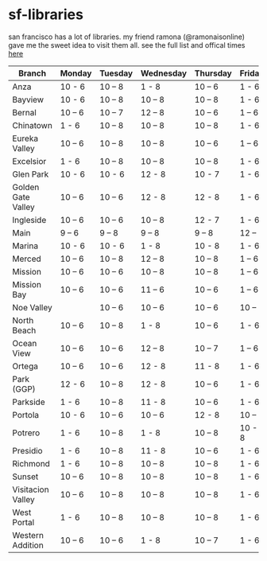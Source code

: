 # sf-libraries

san francisco has a lot of libraries. my friend ramona (@ramonaisonline) gave me the sweet idea to visit them all.
see the full list and offical times [here](https://sfpl.org/locations/#!/filters?sort_by=weight&sort_order=ASC)

| Branch             | Monday | Tuesday | Wednesday | Thursday | Friday | Saturday | Sunday | Visited? |
| ------------------ | ------ | ------- | --------- | -------- | ------ | -------- | ------ | -------- |
| Anza               | 10 - 6 | 10 – 8  | 1 - 8     | 10 – 6   | 1 - 6  | 10 – 6   | 1 - 5  |          |
| Bayview            | 10 - 6 | 10 – 8  | 10 – 8    | 10 – 8   | 1 - 6  | 10 – 6   | 1 - 5  |          |
| Bernal             | 10 – 6 | 10 – 7  | 12 – 8    | 10 – 6   | 1 – 6  | 10 – 6   | 1 – 5  |          |
| Chinatown          | 1 - 6  | 10 – 8  | 10 – 8    | 10 – 8   | 1 - 6  | 10 - 6   | 1 - 5  |          |
| Eureka Valley      | 10 – 6 | 10 – 8  | 10 – 8    | 10 – 6   | 1 – 6  | 10 – 6   | 1 – 5  | X        |
| Excelsior          | 1 - 6  | 10 – 8  | 10 – 8    | 10 – 8   | 1 - 6  | 10 – 6   | 1 - 5  |          |
| Glen Park          | 10 - 6 | 10 - 6  | 12 - 8    | 10 - 7   | 1 - 6  | 10 - 6   | 1 - 5  |          |
| Golden Gate Valley | 10 – 6 | 10 – 6  | 12 - 8    | 12 - 8   | 1 - 6  | 10 - 6   | 1 - 5  |          |
| Ingleside          | 10 – 6 | 10 – 6  | 10 – 8    | 12 - 7   | 1 - 6  | 10 - 6   | 1 - 5  |          |
| Main               | 9 – 6  | 9 – 8   | 9 – 8     | 9 – 8    | 12 – 6 | 10 – 6   | 12 – 6 | X        |
| Marina             | 10 - 6 | 10 - 6  | 1 - 8     | 10 - 8   | 1 - 6  | 10 – 6   | 1 – 5  |          |
| Merced             | 10 – 6 | 10 – 8  | 12 – 8    | 10 – 8   | 1 – 6  | 10 – 6   | 1 – 5  |          |
| Mission            | 10 – 6 | 10 – 6  | 10 – 8    | 10 – 8   | 1 – 6  | 10 – 6   | 1 – 5  |          |
| Mission Bay        | 10 – 6 | 10 – 6  | 11 – 6    | 10 – 6   | 1 – 6  | 10 – 6   | 1 – 5  |          |
| Noe Valley         |        | 10 – 6  | 10 – 6    | 10 – 6   | 10 – 6 | 10 – 6   |        |          |
| North Beach        | 10 – 6 | 10 – 8  | 1 - 8     | 10 – 6   | 1 - 6  | 10 - 6   | 1 - 5  |          |
| Ocean View         | 10 – 6 | 10 – 6  | 12 – 8    | 10 – 7   | 1 – 6  | 10 – 6   | 1 – 5  |          |
| Ortega             | 10 – 6 | 10 – 6  | 12 - 8    | 11 - 8   | 1 - 6  | 10 - 6   | 1 - 5  |          |
| Park (GGP)         | 12 - 6 | 10 – 8  | 12 - 8    | 10 – 6   | 1 - 6  | 10 – 6   | 1 - 5  |          |
| Parkside           | 1 - 6  | 10 – 8  | 11 - 8    | 10 – 6   | 1 - 6  | 10 – 6   | 1 - 5  |          |
| Portola            | 10 - 6 | 10 – 6  | 10 – 6    | 12 - 8   | 10 – 7 | 10 - 6   | 1 - 5  |          |
| Potrero            | 1 - 6  | 10 – 8  | 1 - 8     | 10 – 8   | 10 - 8 | 10 - 6   | 1 - 5  |          |
| Presidio           | 1 - 6  | 10 – 8  | 11 - 8    | 10 – 6   | 1 - 6  | 10 – 6   | 1 - 5  |          |
| Richmond           | 1 - 6  | 10 – 8  | 10 – 8    | 10 – 8   | 1 - 6  | 10 - 6   | 1 - 5  |          |
| Sunset             | 10 – 6 | 10 – 8  | 10 – 8    | 10 – 8   | 1 - 6  | 10 - 6   | 1 - 5  |          |
| Visitacion Valley  | 10 – 6 | 10 – 8  | 10 – 8    | 10 – 8   | 1 - 6  | 10 - 6   | 1 - 5  |          |
| West Portal        | 1 - 6  | 10 – 8  | 10 – 8    | 10 – 8   | 1 - 6  | 10 – 6   | 1 - 5  |          |
| Western Addition   | 10 – 6 | 10 – 6  | 1 - 8     | 10 – 7   | 1 - 6  | 10 - 6   | 1 - 5  |          |
